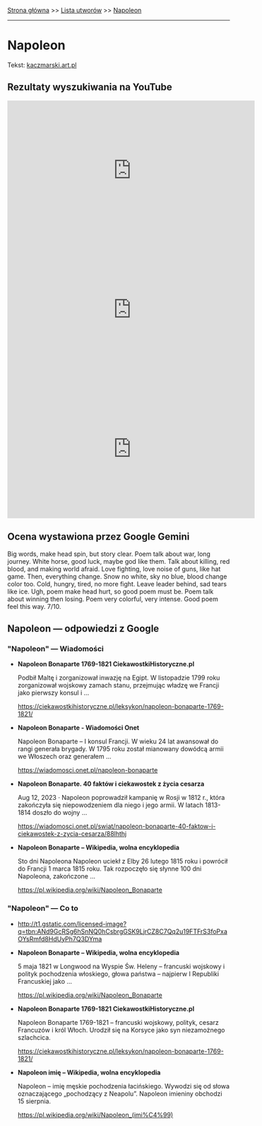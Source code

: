 [Strona główna](../index.md) >> [Lista utworów](../list.md) >> [Napoleon](343.md)

---

# Napoleon

Tekst: [kaczmarski.art.pl](https://www.kaczmarski.art.pl/tworczosc/wiersze/napoleon/)

## Rezultaty wyszukiwania na YouTube

<iframe width="560" height="315" src="https://www.youtube.com/embed/t_Exg8mx5ck?si=IdontcarewhotheIRSsendsImnotpayingtaxes" title="YouTube video player" frameborder="0" allow="accelerometer; autoplay; clipboard-write; encrypted-media; gyroscope; picture-in-picture; web-share" referrerpolicy="strict-origin-when-cross-origin" allowfullscreen></iframe>

<iframe width="560" height="315" src="https://www.youtube.com/embed/2uor6b-oHZo?si=IdontcarewhotheIRSsendsImnotpayingtaxes" title="YouTube video player" frameborder="0" allow="accelerometer; autoplay; clipboard-write; encrypted-media; gyroscope; picture-in-picture; web-share" referrerpolicy="strict-origin-when-cross-origin" allowfullscreen></iframe>

<iframe width="560" height="315" src="https://www.youtube.com/embed/DRicixy6JzM?si=IdontcarewhotheIRSsendsImnotpayingtaxes" title="YouTube video player" frameborder="0" allow="accelerometer; autoplay; clipboard-write; encrypted-media; gyroscope; picture-in-picture; web-share" referrerpolicy="strict-origin-when-cross-origin" allowfullscreen></iframe>

## Ocena wystawiona przez Google Gemini

Big words, make head spin, but story clear. Poem talk about war, long journey. White horse, good luck, maybe god like them. Talk about killing, red blood, and making world afraid. Love fighting, love noise of guns, like hat game. Then, everything change. Snow no white, sky no blue, blood change color too. Cold, hungry, tired, no more fight. Leave leader behind, sad tears like ice. Ugh, poem make head hurt, so good poem must be. Poem talk about winning then losing. Poem very colorful, very intense. Good poem feel this way. 7/10.


## Napoleon — odpowiedzi z Google

### "Napoleon" — Wiadomości

- **Napoleon Bonaparte 1769-1821  CiekawostkiHistoryczne.pl**

    Podbił Maltę i zorganizował inwazję na Egipt. W listopadzie 1799 roku zorganizował wojskowy zamach stanu, przejmując władzę we Francji jako pierwszy konsul i ... 

   <https://ciekawostkihistoryczne.pl/leksykon/napoleon-bonaparte-1769-1821/>
- **Napoleon Bonaparte - Wiadomości Onet**

    Napoleon Bonaparte – I konsul Francji. W wieku 24 lat awansował do rangi generała brygady. W 1795 roku został mianowany dowódcą armii we Włoszech oraz generałem ... 

   <https://wiadomosci.onet.pl/napoleon-bonaparte>
- **Napoleon Bonaparte. 40 faktów i ciekawostek z życia cesarza**

    Aug 12, 2023  ·  Napoleon poprowadził kampanię w Rosji w 1812 r., która zakończyła się niepowodzeniem dla niego i jego armii. W latach 1813-1814 doszło do wojny ... 

   <https://wiadomosci.onet.pl/swiat/napoleon-bonaparte-40-faktow-i-ciekawostek-z-zycia-cesarza/88lhthj>
- **Napoleon Bonaparte – Wikipedia, wolna encyklopedia**

    Sto dni Napoleona   Napoleon uciekł z Elby 26 lutego 1815 roku i powrócił do Francji 1 marca 1815 roku. Tak rozpoczęło się słynne 100 dni Napoleona, zakończone ... 

   <https://pl.wikipedia.org/wiki/Napoleon_Bonaparte>

### "Napoleon" — Co to

- <http://t1.gstatic.com/licensed-image?q=tbn:ANd9GcRSg6hSnNQ0hCsbrgGSK9LjrCZ8C7Qq2u19FTFrS3foPxaOYsRmfd8HdUyPh7Q3DYma>
- **Napoleon Bonaparte – Wikipedia, wolna encyklopedia**

    5 maja 1821 w Longwood na Wyspie Św. Heleny – francuski wojskowy i polityk pochodzenia włoskiego, głowa państwa – najpierw I Republiki Francuskiej jako ... 

   <https://pl.wikipedia.org/wiki/Napoleon_Bonaparte>
- **Napoleon Bonaparte 1769-1821  CiekawostkiHistoryczne.pl**

    Napoleon Bonaparte 1769-1821 – francuski wojskowy, polityk, cesarz Francuzów i król Włoch. Urodził się na Korsyce jako syn niezamożnego szlachcica. 

   <https://ciekawostkihistoryczne.pl/leksykon/napoleon-bonaparte-1769-1821/>
- **Napoleon imię – Wikipedia, wolna encyklopedia**

    Napoleon – imię męskie pochodzenia łacińskiego. Wywodzi się od słowa oznaczającego „pochodzący z Neapolu”. Napoleon imieniny obchodzi 15 sierpnia. 

   <https://pl.wikipedia.org/wiki/Napoleon_(imi%C4%99)>

